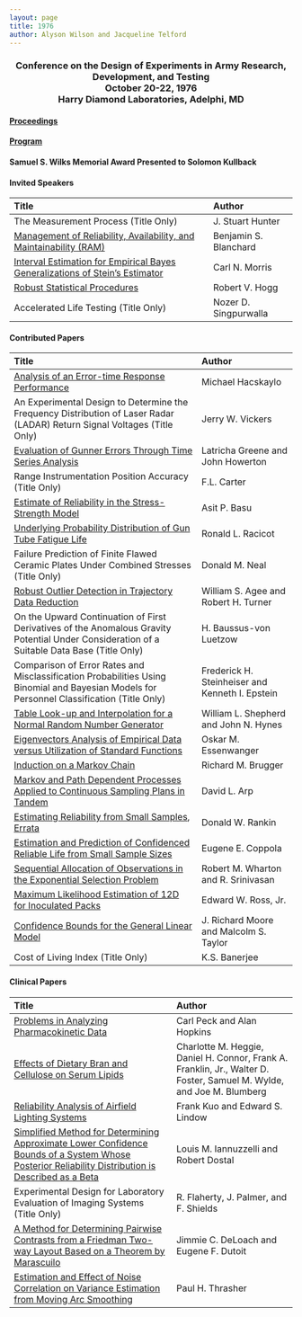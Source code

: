 ```yaml
---
layout: page
title: 1976
author: Alyson Wilson and Jacqueline Telford
---
```

<div align="center"><h3>Conference on the Design of Experiments in Army Research, Development, and Testing<br>
October 20-22, 1976<br>
Harry Diamond Laboratories, Adelphi, MD</h3></div>


#### [Proceedings](https://alysongwilson.github.io/ACAS/DOE3/DOE22.pdf#page=1)

#### [Program](https://alysongwilson.github.io/ACAS/DOE3/DOE22.pdf#page=9)

#### Samuel S. Wilks Memorial Award Presented to Solomon Kullback


#### Invited Speakers

| Title | Author |
| :--- | :--- |
| The Measurement Process (Title Only) | J. Stuart Hunter |
| [Management of Reliability, Availability, and Maintainability (RAM)](https://alysongwilson.github.io/ACAS/DOE3/DOE22.pdf#page=17) | Benjamin S. Blanchard |
| [Interval Estimation for Empirical Bayes Generalizations of Stein’s Estimator](https://alysongwilson.github.io/ACAS/DOE3/DOE22.pdf#page=237) | Carl N. Morris |
| [Robust Statistical Procedures](https://alysongwilson.github.io/ACAS/DOE3/DOE22.pdf#page=265) | Robert V. Hogg |
| Accelerated Life Testing (Title Only) | Nozer D. Singpurwalla |


#### Contributed Papers

| Title | Author |
| :--- | :--- |
| [Analysis of an Error-time Response Performance](https://alysongwilson.github.io/ACAS/DOE3/DOE22.pdf#page=47) | Michael Hacskaylo |
| An Experimental Design to Determine the Frequency Distribution of Laser Radar (LADAR) Return Signal Voltages (Title Only) | Jerry W. Vickers |
| [Evaluation of Gunner Errors Through Time Series Analysis](https://alysongwilson.github.io/ACAS/DOE3/DOE22.pdf#page=89) | Latricha Greene and John Howerton |
| Range Instrumentation Position Accuracy (Title Only) | F.L. Carter |
| [Estimate of Reliability in the Stress-Strength Model](https://alysongwilson.github.io/ACAS/DOE3/DOE22.pdf#page=113) | Asit P. Basu |
| [Underlying Probability Distribution of Gun Tube Fatigue Life](https://alysongwilson.github.io/ACAS/DOE3/DOE22.pdf#page=127) | Ronald L. Racicot |
| Failure Prediction of Finite Flawed Ceramic Plates Under Combined Stresses (Title Only) | Donald M. Neal |
| [Robust Outlier Detection in Trajectory Data Reduction](https://alysongwilson.github.io/ACAS/DOE3/DOE22.pdf#page=159) | William S. Agee and Robert H. Turner |
| On the Upward Continuation of First Derivatives of the Anomalous Gravity Potential Under Consideration of a Suitable Data Base (Title Only) | H. Baussus-von Luetzow |
| Comparison of Error Rates and Misclassification Probabilities Using Binomial and Bayesian Models for Personnel Classification (Title Only) | Frederick H. Steinheiser and Kenneth I. Epstein |
| [Table Look-up and Interpolation for a Normal Random Number Generator](https://alysongwilson.github.io/ACAS/DOE3/DOE22.pdf#page=169) | William L. Shepherd and John N. Hynes |
| [Eigenvectors Analysis of Empirical Data versus Utilization of Standard Functions](https://alysongwilson.github.io/ACAS/DOE3/DOE22.pdf#page=181) | Oskar M. Essenwanger |
| [Induction on a Markov Chain](https://alysongwilson.github.io/ACAS/DOE3/DOE22.pdf#page=195) | Richard M. Brugger |
| [Markov and Path Dependent Processes Applied to Continuous Sampling Plans in Tandem](https://alysongwilson.github.io/ACAS/DOE3/DOE22.pdf#page=205) | David L. Arp |
| [Estimating Reliability from Small Samples](https://alysongwilson.github.io/ACAS/DOE22/DOE22.pdf#page=268), [Errata](https://alysongwilson.github.io/ACAS/DOE3/DOE27.pdf#page=528) | Donald W. Rankin |
| [Estimation and Prediction of Confidenced Reliable Life from Small Sample Sizes](https://alysongwilson.github.io/ACAS/DOE3/DOE22.pdf#page=315) | Eugene E. Coppola |
| [Sequential Allocation of Observations in the Exponential Selection Problem](https://alysongwilson.github.io/ACAS/DOE3/DOE22.pdf#page=329) | Robert M. Wharton and R. Srinivasan |
| [Maximum Likelihood Estimation of 12D for Inoculated Packs](https://alysongwilson.github.io/ACAS/DOE3/DOE22.pdf#page=335) | Edward W. Ross, Jr. |
| [Confidence Bounds for the General Linear Model](https://alysongwilson.github.io/ACAS/DOE3/DOE22.pdf#page=345) | J. Richard Moore and Malcolm S. Taylor |
| Cost of Living Index (Title Only) | K.S. Banerjee |


#### Clinical Papers

| Title | Author |
| :--- | :--- |
| [Problems in Analyzing Pharmacokinetic Data](https://alysongwilson.github.io/ACAS/DOE3/DOE22.pdf#page=27) | Carl Peck and Alan Hopkins |
| [Effects of Dietary Bran and Cellulose on Serum Lipids](https://alysongwilson.github.io/ACAS/DOE3/DOE22.pdf#page=39) | Charlotte M. Heggie, Daniel H. Connor, Frank A. Franklin, Jr., Walter D. Foster, Samuel M. Wylde, and Joe M. Blumberg |
| [Reliability Analysis of Airfield Lighting Systems](https://alysongwilson.github.io/ACAS/DOE3/DOE22.pdf#page=63) | Frank Kuo and Edward S. Lindow |
| [Simplified Method for Determining Approximate Lower Confidence Bounds of a System Whose Posterior Reliability Distribution is Described as a Beta](https://alysongwilson.github.io/ACAS/DOE3/DOE22.pdf#page=81) | Louis M. Iannuzzelli and Robert Dostal |
| Experimental Design for Laboratory Evaluation of Imaging Systems (Title Only) | R. Flaherty, J. Palmer, and F. Shields |
| [A Method for Determining Pairwise Contrasts from a Friedman Two-way Layout Based on a Theorem by Marascuilo](https://alysongwilson.github.io/ACAS/DOE3/DOE22.pdf#page=107) | Jimmie C. DeLoach and Eugene F. Dutoit |
| [Estimation and Effect of Noise Correlation on Variance Estimation from Moving Arc Smoothing](https://alysongwilson.github.io/ACAS/DOE3/DOE22.pdf#page=141) | Paul H. Thrasher |
